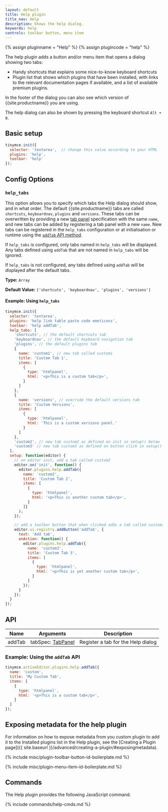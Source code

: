 ```yaml
---
layout: default
title: Help plugin
title_nav: Help
description: Shows the help dialog.
keywords: help
controls: toolbar button, menu item
---
```


{% assign pluginname = "Help" %}
{% assign plugincode = "help" %}

The help plugin adds a button and/or menu item that opens a dialog showing two tabs:

* Handy shortcuts that explains some nice-to-know keyboard shortcuts
* Plugin list that shows which plugins that have been installed, with links to the relevant documentation pages if available, and a list of available premium plugins.

In the footer of the dialog you can also see which version of {{site.productname}} you are using.

The help dialog can also be shown by pressing the keyboard shortcut `Alt + 0`.

## Basic setup

```js
tinymce.init({
  selector: 'textarea',  // change this value according to your HTML
  plugins: 'help',
  toolbar: 'help'
});
```

## Config Options

### `help_tabs`

This option allows you to specify which tabs the Help dialog should show, and in what order. The default {{site.productname}} tabs are called `shortcuts`, `keyboardnav`, `plugins` and `versions`. These tabs can be overwritten by providing a new [tab panel]({{site.baseurl}}/ui-components/dialogcomponents/#tabpanel) specification with the same `name`, and new tabs can be added by registering a tab panel with a new `name`. New tabs can be registered in the `help_tabs` configuration or at initialisation or runtime using the [`addTab` API method](#api).

If `help_tabs` is configured, only tabs named in `help_tabs` will be displayed. Any tabs defined using `addTab` that are not named in `help_tabs` will be ignored.

If `help_tabs` is not configured, any tabs defined using `addTab` will be displayed after the default tabs.

**Type:** `Array`

**Default Value:** `['shortcuts', 'keyboardnav', 'plugins', 'versions']`

#### Example: Using `help_tabs`

```js
tinymce.init({
  selector: 'textarea',
  plugins: 'help link table paste code emoticons',
  toolbar: 'help addTab',
  help_tabs: [
    'shortcuts', // the default shortcuts tab
    'keyboardnav', // the default keyboard navigation tab
    'plugins', // the default plugins tab
    {
      name: 'custom1', // new tab called custom1
      title: 'Custom Tab 1',
      items: [
        {
          type: 'htmlpanel',
          html: '<p>This is a custom tab</p>',
        }
      ]
    },
    {
      name: 'versions', // override the default versions tab
      title: 'Custom Versions',
      items: [
        {
          type: 'htmlpanel',
          html: 'This is a custom versions panel.'
        }
      ]
    },
    'custom2', // new tab custom2 as defined on init in setup() below
    'custom3' // new tab custom3 as defined on button click in setup() below
  ],
  setup: function(editor) {
    // on editor init, add a tab called custom2
    editor.on('init', function() {
      editor.plugins.help.addTab({
        name: 'custom2',
        title: 'Custom Tab 2',
        items: [
          {
            type: 'htmlpanel',
            html: '<p>This is another custom tab</p>',
          }
        ]}
      );
    });

    // add a toolbar button that when clicked adds a tab called custom3
    editor.ui.registry.addButton('addTab', {
      text: 'Add tab',
      onAction: function() {
        editor.plugins.help.addTab({
          name: 'custom3',
          title: 'Custom Tab 3',
          items: [
            {
              type: 'htmlpanel',
              html: '<p>This is yet another custom tab</p>',
            }
          ]
        });
      }
    });
  }
});
```

## API

| Name | Arguments | Description |
|------| ------| ----------- |
| addTab | tabSpec: [TabPanel]({{site.baseurl}}/ui-components/dialogcomponents/#tabpanel) | Register a tab for the Help dialog |

### Example: Using the `addTab` API

```js
tinymce.activeEditor.plugins.help.addTab({
  name: 'custom',
  title: 'My Custom Tab',
  items: [
    {
      type: 'htmlpanel',
      html: '<p>This is a custom tab</p>',
    }
  ]
});
```

## Exposing metadata for the help plugin

For information on how to expose metadata from you custom plugin to add it to the Installed plugins list in the Help plugin, see the  [Creating a Plugin page]({{ site.baseurl }}/advanced/creating-a-plugin/#exposingmetadata).

{% include misc/plugin-toolbar-button-id-boilerplate.md %}

{% include misc/plugin-menu-item-id-boilerplate.md %}

## Commands

The Help plugin provides the following JavaScript command.

{% include commands/help-cmds.md %}
